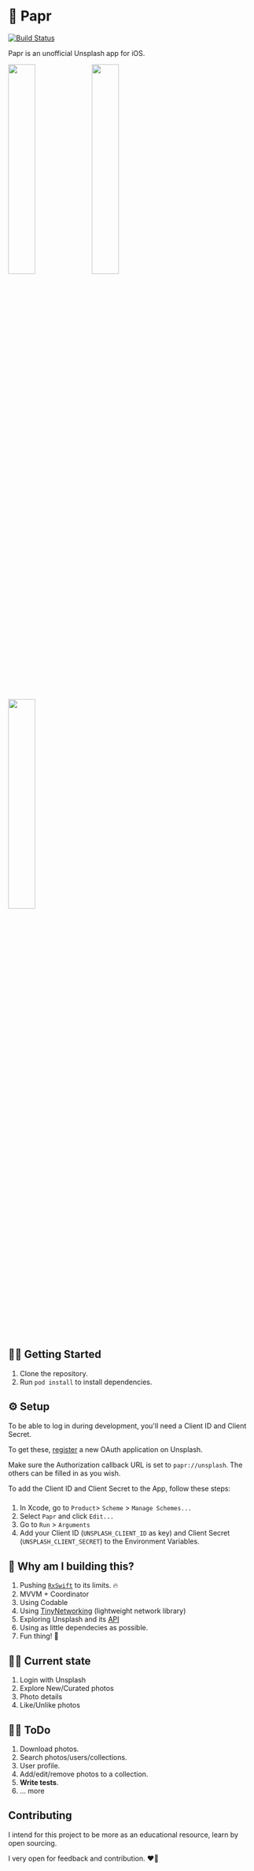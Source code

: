 # 🌁 Papr
[![Build Status](https://travis-ci.com/jdisho/Papr.svg?token=xQbkrEbREfF5iXgoNCsn&branch=master)](https://travis-ci.com/jdisho/Papr)

Papr is an unofficial Unsplash app for iOS.

<p float="center">
  <img src="https://github.com/jdisho/Papr/blob/develop/Screenshots/login.png" width="33%"/> 
  <img src="https://github.com/jdisho/Papr/blob/develop/Screenshots/home.png" width="33%"/> 
  <img src="https://github.com/jdisho/Papr/blob/develop/Screenshots/photo_details.png" width="33%"/>
</p>

## 🏃‍♂️ Getting Started
1. Clone the repository.
1. Run `pod install` to install dependencies.

## ⚙️ Setup
To be able to log in during development, you'll need a Client ID and Client Secret.

To get these, [register](https://unsplash.com/oauth/applications) a new OAuth application on Unsplash.

Make sure the Authorization callback URL is set to `papr://unsplash`. The others can be filled in as you wish.

To add the Client ID and Client Secret to the App, follow these steps:
###
1. In Xcode, go to `Product`> `Scheme` > `Manage Schemes...`
2. Select `Papr` and click `Edit...`
3. Go to `Run` > `Arguments`
4. Add your Client ID (`UNSPLASH_CLIENT_ID` as key) and Client Secret (`UNSPLASH_CLIENT_SECRET`) to the Environment Variables.


## 🎉 Why am I building this?
1. Pushing [`RxSwift`](https://github.com/ReactiveX/RxSwift) to its limits. 🔥
1. MVVM + Coordinator
1. Using Codable
1. Using [TinyNetworking](https://github.com/jdisho/TinyNetworking) (lightweight network library)
1. Exploring Unsplash and its [API](https://unsplash.com/developers)
1. Using as little dependecies as possible.
1. Fun thing! 🤙

## 🧘‍♀️ Current state
1. Login with Unsplash
1. Explore New/Curated photos
1. Photo details
1. Like/Unlike photos

## 🧗‍♂️ ToDo
1. Download photos.
1. Search photos/users/collections.
1. User profile.
1. Add/edit/remove photos to a collection.
1. **Write tests**.
1. ... more

## Contributing
I intend for this project to be more as an educational resource, learn by open sourcing. 

I very open for feedback and contribution. ❤️🤙

